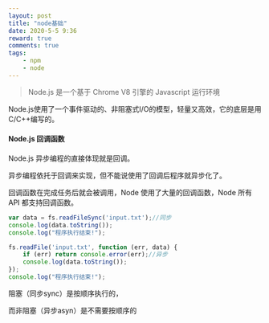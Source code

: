 ```yaml
---
layout: post
title: "node基础"
date: 2020-5-5 9:36
reward: true
comments: true
tags: 
	- npm
	- node
---
```


> Node.js 是一个基于 Chrome V8 引擎的 Javascript 运行环境

Node.js使用了一个事件驱动的、非阻塞式I/O的模型，轻量又高效，它的底层是用C/C++编写的。



#### Node.js 回调函数

Node.js 异步编程的直接体现就是回调。

异步编程依托于回调来实现，但不能说使用了回调后程序就异步化了。

回调函数在完成任务后就会被调用，Node 使用了大量的回调函数，Node 所有 API 都支持回调函数。

```javascript
var data = fs.readFileSync('input.txt');//同步
console.log(data.toString());
console.log("程序执行结束!");

fs.readFile('input.txt', function (err, data) {
    if (err) return console.error(err);//异步
    console.log(data.toString());
});
console.log("程序执行结束!");
```

阻塞（同步sync）是按顺序执行的，

而非阻塞（异步asyn）是不需要按顺序的
